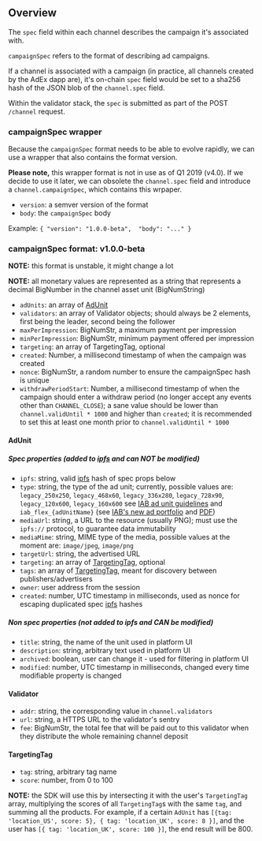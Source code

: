 ## Overview

The `spec` field within each channel describes the campaign it's associated with.

`campaignSpec` refers to the format of describing ad campaigns.

If a channel is associated with a campaign (in practice, all channels created by the AdEx dapp are), it's on-chain `spec` field would be set to a sha256 hash of the JSON blob of the `channel.spec` field.

Within the validator stack, the `spec` is submitted as part of the POST `/channel` request.

### campaignSpec wrapper

Because the `campaignSpec` format needs to be able to evolve rapidly, we can use a wrapper that also contains the format version.

**Please note,** this wrapper format is not in use as of Q1 2019 (v4.0). If we decide to use it later, we can obsolete the `channel.spec` field and introduce a `channel.campaignSpec`, which contains this wrpaper.

* `version`: a semver version of the format
* `body`: the `campaignSpec` body

Example: `{ "version": "1.0.0-beta",  "body": "..." }`

### campaignSpec format: v1.0.0-beta

**NOTE:** this format is unstable, it might change a lot

**NOTE:** all monetary values are represented as a string that represents a decimal BigNumber in the channel asset unit (BigNumString)

* `adUnits`: an array of [AdUnit](#Adunit)
* `validators`: an array of Validator objects; should always be 2 elements, first being the leader, second being the follower
* `maxPerImpression`: BigNumStr, a maximum payment per impression
* `minPerImpression`: BigNumStr, minimum payment offered per impression
* `targeting`: an array of TargetingTag, optional
* `created`: Number, a millisecond timestamp of when the campaign was created
* `nonce`: BigNumStr, a random number to ensure the campaignSpec hash is unique
* `withdrawPeriodStart`: Number, a millisecond timestamp of when the campaign should enter a withdraw period (no longer accept any events other than `CHANNEL_CLOSE`); a sane value should be lower than `channel.validUntil * 1000` and higher than `created`; it is recommended to set this at least one month prior to `channel.validUntil * 1000`

#### AdUnit

##### Spec properties (added to [ipfs] and can NOT be modified) 

* `ipfs`: string, valid [ipfs] hash of spec props below
* `type`: string, the type of the ad unit; currently, possible values are: `legacy_250x250`, `legacy_468x60`, `legacy_336x280`, `legacy_728x90`, `legacy_120x600`, `legacy_160x600` see [IAB ad unit guidelines](https://www.soflaweb.com/standard-banner-sizes-iab-ad-unit-guidelines/) and `iab_flex_{adUnitName}` (see [IAB's new ad portfolio](https://www.iab.com/newadportfolio/) and [PDF](https://www.iab.com/wp-content/uploads/2017/08/IABNewAdPortfolio_FINAL_2017.pdf))
* `mediaUrl`: string, a URL to the resource (usually PNG); must use the `ipfs://` protocol, to guarantee data immutability
* `mediaMime`: string, MIME type of the media, possible values at the moment are: `image/jpeg`, `image/png`
* `targetUrl`: string, the advertised URL
* `targeting`: an array of [TargetingTag](TargetingTag), optional
* `tags`: an array of [TargetingTag](#TargetingTag), meant for discovery between publishers/advertisers
* `owner`: user address from the session
* `created`: number, UTC timestamp in milliseconds, used as nonce for escaping duplicated spec [ipfs] hashes

##### Non spec properties (not added to ipfs and CAN be modified)

* `title`: string, the name of the unit used in platform UI
* `description`: string, arbitrary text used in platform UI
* `archived`: boolean, user can change it - used for filtering in platform UI
* `modified`: number, UTC timestamp in milliseconds, changed every time modifiable property is changed

#### Validator

* `addr`: string, the corresponding value in `channel.validators`
* `url`: string, a HTTPS URL to the validator's sentry
* `fee`: BigNumStr, the total fee that will be paid out to this validator when they distribute the whole remaining channel deposit

#### TargetingTag

* `tag`: string, arbitrary tag name
* `score`: number, from 0 to 100

**NOTE:** the SDK will use this by intersecting it with the user's `TargetingTag` array, multiplying the scores of all `TargetingTag`s with the same `tag`, and summing all the products. For example, if a certain `AdUnit` has `[{tag: 'location_US', score: 5}, { tag: 'location_UK', score: 8 }]`, and the user has `[{ tag: 'location_UK', score: 100 }]`, the end result will be 800.

[ipfs]: https://ipfs.io/
